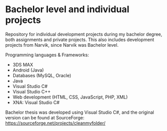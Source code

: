 # Bachelor level and individual projects
Repository for individual development projects during my bachelor degree, both assignments and private projects.
This also includes development projects from Narvik, since Narvik was Bachelor level.

Programming languages & Frameworks:

* 3DS MAX
* Android (Java)
* Databases (MySQL, Oracle)
* Java
* Visual Studio C#
* Visual Studio C++
* Web development (HTML, CSS, JavaScript, PHP, XML)
* XNA: Visual Studio C# 

Bachelor thesis was developed using Visual Studio C#, and the original version can be found at SourceForge: 
https://sourceforge.net/projects/cleanmyfolder/
